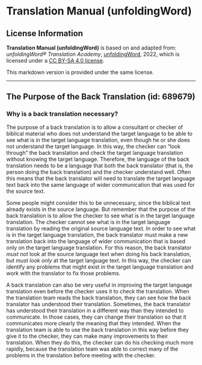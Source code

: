 # Translation Manual (unfoldingWord)

## License Information

**Translation Manual (unfoldingWord)** is based on and adapted from: _unfoldingWord® Translation Academy_, [unfoldingWord](https://unfoldingword.org/utw), 2022, which is licensed under a [CC BY-SA 4.0 license](https://creativecommons.org/licenses/by-sa/4.0/legalcode.en).

This markdown version is provided under the same license.



--------------------------------

## The Purpose of the Back Translation (id: 689679)

### Why is a back translation necessary?

The purpose of a back translation is to allow a consultant or checker of biblical material who does not understand the target language to be able to see what is in the target language translation, even though he or she does not understand the target language. In this way, the checker can “look through” the back translation and check the target language translation without knowing the target language. Therefore, the language of the back translation needs to be a language that both the back translator (that is, the person doing the back translation) and the checker understand well. Often this means that the back translator will need to translate the target language text back into the same language of wider communication that was used for the source text.

Some people might consider this to be unnecessary, since the biblical text already exists in the source language. But remember that the purpose of the back translation is to allow the checker to see what is in the target language translation. The checker cannot see what is in the target language translation by reading the original source language text. In order to see what is in the target language translation, the back translator must make a new translation back into the language of wider communication that is based only on the target language translation. For this reason, the back translator *must not* look at the source language text when doing his back translation, but *must look only* at the target language text. In this way, the checker can identify any problems that might exist in the target language translation and work with the translator to fix those problems.

A back translation can also be very useful in improving the target language translation even before the checker uses it to check the translation. When the translation team reads the back translation, they can see how the back translator has understood their translation. Sometimes, the back translator has understood their translation in a different way than they intended to communicate. In those cases, they can change their translation so that it communicates more clearly the meaning that they intended. When the translation team is able to use the back translation in this way before they give it to the checker, they can make many improvements to their translation. When they do this, the checker can do his checking much more rapidly, because the translation team was able to correct many of the problems in the translation before meeting with the checker.


